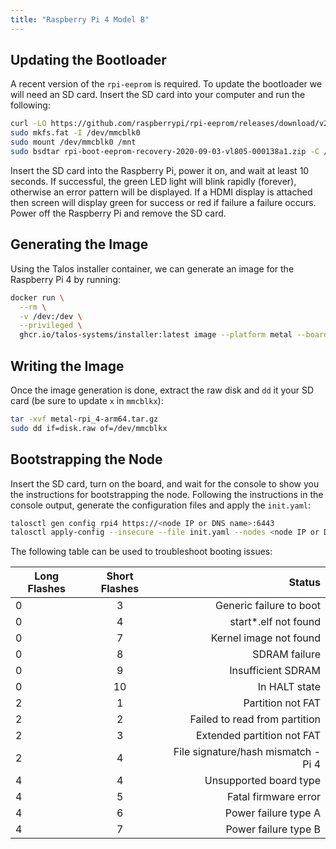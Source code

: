 ```yaml
---
title: "Raspberry Pi 4 Model B"
---
```


## Updating the Bootloader

A recent version of the `rpi-eeprom` is required.
To update the bootloader we will need an SD card.
Insert the SD card into your computer and run the following:

```bash
curl -LO https://github.com/raspberrypi/rpi-eeprom/releases/download/v2020.09.03-138a1/rpi-boot-eeprom-recovery-2020-09-03-vl805-000138a1.zip
sudo mkfs.fat -I /dev/mmcblk0
sudo mount /dev/mmcblk0 /mnt
sudo bsdtar rpi-boot-eeprom-recovery-2020-09-03-vl805-000138a1.zip -C /mnt
```

Insert the SD card into the Raspberry Pi, power it on, and wait at least 10 seconds.
If successful, the green LED light will blink rapidly (forever), otherwise an error pattern will be displayed.
If a HDMI display is attached then screen will display green for success or red if failure a failure occurs.
Power off the Raspberry Pi and remove the SD card.

## Generating the Image

Using the Talos installer container, we can generate an image for the Raspberry Pi 4 by running:

```bash
docker run \
  --rm \
  -v /dev:/dev \
  --privileged \
  ghcr.io/talos-systems/installer:latest image --platform metal --board rpi_4 --extra-kernel-arg="console=ttyS0,115200" --tar-to-stdout | tar xz
```

## Writing the Image

Once the image generation is done, extract the raw disk and `dd` it your SD card (be sure to update `x` in `mmcblkx`):

```bash
tar -xvf metal-rpi_4-arm64.tar.gz
sudo dd if=disk.raw of=/dev/mmcblkx
```

## Bootstrapping the Node

Insert the SD card, turn on the board, and wait for the console to show you the instructions for bootstrapping the node.
Following the instructions in the console output, generate the configuration files and apply the `init.yaml`:

```bash
talosctl gen config rpi4 https://<node IP or DNS name>:6443
talosctl apply-config --insecure --file init.yaml --nodes <node IP or DNS name>
```

The following table can be used to troubleshoot booting issues:

| Long Flashes | Short Flashes |                              Status |
| ------------ | :-----------: | ----------------------------------: |
| 0            |       3       |             Generic failure to boot |
| 0            |       4       |               start\*.elf not found |
| 0            |       7       |              Kernel image not found |
| 0            |       8       |                       SDRAM failure |
| 0            |       9       |                  Insufficient SDRAM |
| 0            |      10       |                       In HALT state |
| 2            |       1       |                   Partition not FAT |
| 2            |       2       |       Failed to read from partition |
| 2            |       3       |          Extended partition not FAT |
| 2            |       4       | File signature/hash mismatch - Pi 4 |
| 4            |       4       |              Unsupported board type |
| 4            |       5       |                Fatal firmware error |
| 4            |       6       |                Power failure type A |
| 4            |       7       |                Power failure type B |

